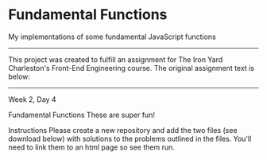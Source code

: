 # Fundamental Functions
My implementations of some fundamental JavaScript functions

----------------------------------

This project was created to fulfill an assignment for The Iron Yard Charleston's Front-End Engineering course. The original assignment text is below:

----------------------------------

Week 2, Day 4 

Fundamental Functions
These are super fun!

Instructions
Please create a new repository and add the two files (see download below) with solutions to the problems outlined in the files. You'll need to link them to an html page so see them run.
